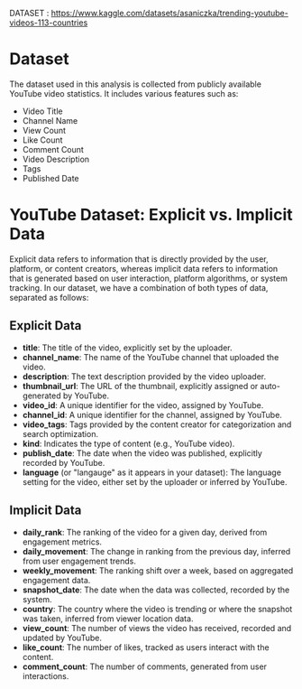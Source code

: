 DATASET : https://www.kaggle.com/datasets/asaniczka/trending-youtube-videos-113-countries

# Dataset

The dataset used in this analysis is collected from publicly available YouTube video statistics. It includes various features such as:

- Video Title
- Channel Name
- View Count
- Like Count
- Comment Count
- Video Description
- Tags
- Published Date

# YouTube Dataset: Explicit vs. Implicit Data

Explicit data refers to information that is directly provided by the user, platform, or content creators,
whereas implicit data refers to information that is generated based on user interaction, platform algorithms, or system tracking.
In our dataset, we have a combination of both types of data, separated as follows:

## Explicit Data

- **title**: The title of the video, explicitly set by the uploader.
- **channel_name**: The name of the YouTube channel that uploaded the video.
- **description**: The text description provided by the video uploader.
- **thumbnail_url**: The URL of the thumbnail, explicitly assigned or auto-generated by YouTube.
- **video_id**: A unique identifier for the video, assigned by YouTube.
- **channel_id**: A unique identifier for the channel, assigned by YouTube.
- **video_tags**: Tags provided by the content creator for categorization and search optimization.
- **kind**: Indicates the type of content (e.g., YouTube video).
- **publish_date**: The date when the video was published, explicitly recorded by YouTube.
- **language** (or "langauge" as it appears in your dataset): The language setting for the video, either set by the uploader or inferred by YouTube.

## Implicit Data

- **daily_rank**: The ranking of the video for a given day, derived from engagement metrics.
- **daily_movement**: The change in ranking from the previous day, inferred from user engagement trends.
- **weekly_movement**: The ranking shift over a week, based on aggregated engagement data.
- **snapshot_date**: The date when the data was collected, recorded by the system.
- **country**: The country where the video is trending or where the snapshot was taken, inferred from viewer location data.
- **view_count**: The number of views the video has received, recorded and updated by YouTube.
- **like_count**: The number of likes, tracked as users interact with the content.
- **comment_count**: The number of comments, generated from user interactions.
